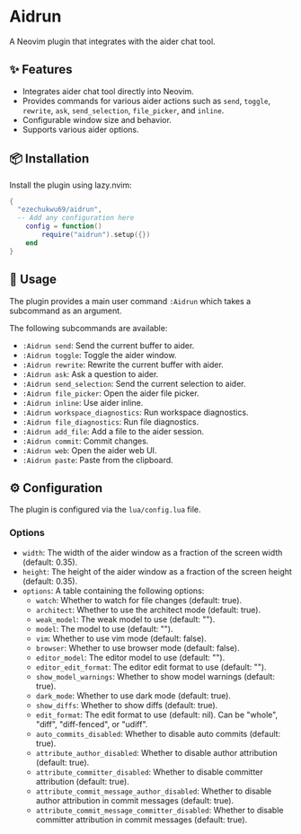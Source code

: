 # Aidrun

A Neovim plugin that integrates with the aider chat tool.

## ✨ Features

-   Integrates aider chat tool directly into Neovim.
-   Provides commands for various aider actions such as `send`, `toggle`, `rewrite`, `ask`, `send_selection`, `file_picker`, and `inline`.
-   Configurable window size and behavior.
-   Supports various aider options.

## 📦 Installation

Install the plugin using lazy.nvim:

```lua
{
  "ezechukwu69/aidrun",
  -- Add any configuration here
    config = function()
        require("aidrun").setup({})
    end
}
```

## 🚀 Usage

The plugin provides a main user command `:Aidrun` which takes a subcommand as an argument.

The following subcommands are available:

-   `:Aidrun send`: Send the current buffer to aider.
-   `:Aidrun toggle`: Toggle the aider window.
-   `:Aidrun rewrite`: Rewrite the current buffer with aider.
-   `:Aidrun ask`: Ask a question to aider.
-   `:Aidrun send_selection`: Send the current selection to aider.
-   `:Aidrun file_picker`: Open the aider file picker.
-   `:Aidrun inline`: Use aider inline.
-   `:Aidrun workspace_diagnostics`: Run workspace diagnostics.
-   `:Aidrun file_diagnostics`: Run file diagnostics.
-   `:Aidrun add_file`: Add a file to the aider session.
-   `:Aidrun commit`: Commit changes.
-   `:Aidrun web`: Open the aider web UI.
-   `:Aidrun paste`: Paste from the clipboard.

## ⚙️ Configuration

The plugin is configured via the `lua/config.lua` file.

### Options

-   `width`: The width of the aider window as a fraction of the screen width (default: 0.35).
-   `height`: The height of the aider window as a fraction of the screen height (default: 0.35).
-   `options`: A table containing the following options:
    -   `watch`: Whether to watch for file changes (default: true).
    -   `architect`: Whether to use the architect mode (default: true).
    -   `weak_model`: The weak model to use (default: "").
    -   `model`: The model to use (default: "").
    -   `vim`: Whether to use vim mode (default: false).
    -   `browser`: Whether to use browser mode (default: false).
    -   `editor_model`: The editor model to use (default: "").
    -   `editor_edit_format`: The editor edit format to use (default: "").
    -   `show_model_warnings`: Whether to show model warnings (default: true).
    -   `dark_mode`: Whether to use dark mode (default: true).
    -   `show_diffs`: Whether to show diffs (default: true).
    -   `edit_format`: The edit format to use (default: nil). Can be "whole", "diff", "diff-fenced", or "udiff".
    -   `auto_commits_disabled`: Whether to disable auto commits (default: true).
    -   `attribute_author_disabled`: Whether to disable author attribution (default: true).
    -   `attribute_committer_disabled`: Whether to disable committer attribution (default: true).
    -   `attribute_commit_message_author_disabled`: Whether to disable author attribution in commit messages (default: true).
    -   `attribute_commit_message_committer_disabled`: Whether to disable committer attribution in commit messages (default: true).
